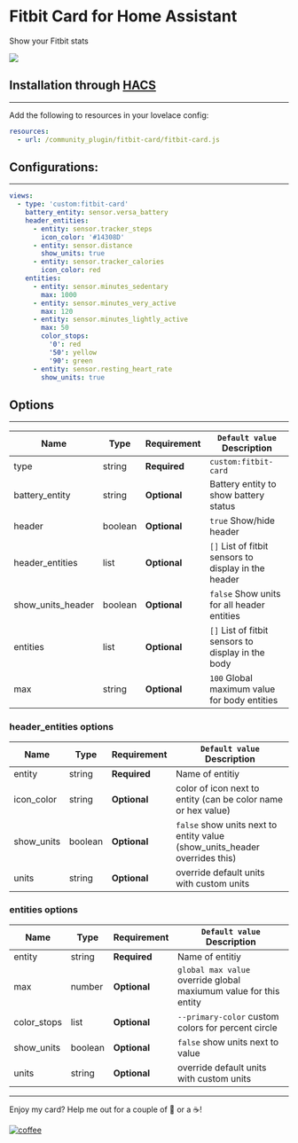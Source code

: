 # Fitbit Card for Home Assistant
Show your Fitbit stats

<img src='https://raw.githubusercontent.com/ljmerza/fitbit-card/master/card.jpg' />


## Installation through [HACS](https://github.com/custom-components/hacs)
---
Add the following to resources in your lovelace config:

```yaml
resources:
  - url: /community_plugin/fitbit-card/fitbit-card.js
```

## Configurations:
---
```yaml
views:
  - type: 'custom:fitbit-card'
    battery_entity: sensor.versa_battery
    header_entities:
      - entity: sensor.tracker_steps
        icon_color: '#14308D'
      - entity: sensor.distance
        show_units: true
      - entity: sensor.tracker_calories
        icon_color: red
    entities:
      - entity: sensor.minutes_sedentary
        max: 1000
      - entity: sensor.minutes_very_active
        max: 120
      - entity: sensor.minutes_lightly_active
        max: 50
        color_stops:
          '0': red
          '50': yellow
          '90': green
      - entity: sensor.resting_heart_rate
        show_units: true
```

## Options
---
| Name | Type | Requirement | `Default value` Description
| ---- | ---- | ------- | -----------
| type | string | **Required** | `custom:fitbit-card`
| battery_entity | string | **Optional** | Battery entity to show battery status
| header | boolean | **Optional** | `true` Show/hide header
| header_entities | list | **Optional** | `[]` List of fitbit sensors to display in the header
| show_units_header | boolean | **Optional** | `false` Show units for all header entities
| entities | list | **Optional** | `[]` List of fitbit sensors to display in the body
| max | string | **Optional** | `100` Global maximum value for body entities


### header_entities options

| Name | Type | Requirement | `Default value` Description
| ---- | ---- | ------- | -----------
| entity | string | **Required** | Name of entitiy
| icon_color | string | **Optional** | color of icon next to entity (can be color name or hex value)
| show_units | boolean | **Optional** | `false` show units next to entity value (show_units_header overrides this)
| units | string | **Optional** | override default units with custom units

### entities options

| Name | Type | Requirement | `Default value` Description
| ---- | ---- | ------- | -----------
| entity | string | **Required** | Name of entitiy
| max | number | **Optional** | `global max value` override global maxiumum value for this entity
| color_stops | list | **Optional** | `--primary-color` custom colors for percent circle
| show_units | boolean | **Optional** | `false` show units next to value
| units | string | **Optional** | override default units with custom units

---

Enjoy my card? Help me out for a couple of :beers: or a :coffee:!

[![coffee](https://www.buymeacoffee.com/assets/img/custom_images/black_img.png)](https://www.buymeacoffee.com/JMISm06AD)


[commits-shield]: https://img.shields.io/github/commit-activity/y/ljmerza/light-entity-card.svg?style=for-the-badge
[commits]: https://github.com/ljmerza/light-entity-card/commits/master
[license-shield]: https://img.shields.io/github/license/ljmerza/light-entity-card.svg?style=for-the-badge
[maintenance-shield]: https://img.shields.io/badge/maintainer-Leonardo%20Merza%20%40ljmerza-blue.svg?style=for-the-badge
[releases-shield]: https://img.shields.io/github/release/ljmerza/light-entity-card.svg?style=for-the-badge
[releases]: https://github.com/ljmerza/light-entity-card/releases